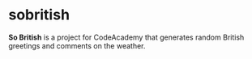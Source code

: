 # sobritish

**So British** is a project for CodeAcademy that generates random British greetings and comments on the weather.

